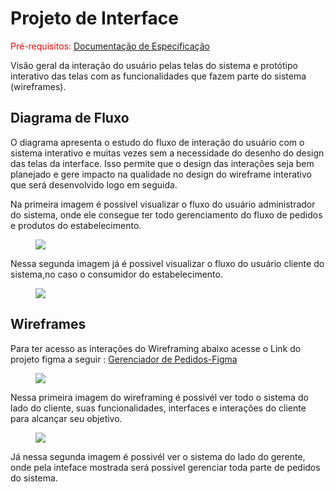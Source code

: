 
# Projeto de Interface

<span style="color:red">Pré-requisitos: <a href="2-Especificação do Projeto.md"> Documentação de Especificação</a></span>

Visão geral da interação do usuário pelas telas do sistema e protótipo interativo das telas com as funcionalidades que fazem parte do sistema (wireframes).
 
## Diagrama de Fluxo

O diagrama apresenta o estudo do fluxo de interação do usuário com o sistema interativo e  muitas vezes sem a necessidade do desenho do design das telas da interface. Isso permite que o design das interações seja bem planejado e gere impacto na qualidade no design do wireframe interativo que será desenvolvido logo em seguida.

Na primeira imagem é possivel visualizar o fluxo do usuário administrador do sistema, onde ele consegue ter todo gerenciamento do fluxo de pedidos e produtos do estabelecimento.

<figure> 
  <img src="https://github.com/ICEI-PUC-Minas-PMV-ADS/pmv-ads-2024-1-e2-proj-int-t7-grupo-gerenciador-de-pedidos/blob/main/docs/img/ladoAdminFluxo.jpeg" alt"Fluxo do Usuário Admin">
</figure>


Nessa segunda imagem já é possivel visualizar o fluxo do usuário cliente do sistema,no caso o consumidor do estabelecimento.

<figure> 
  <img src="https://github.com/ICEI-PUC-Minas-PMV-ADS/pmv-ads-2024-1-e2-proj-int-t7-grupo-gerenciador-de-pedidos/blob/main/docs/img/ladoClienteFluxo.jpeg" alt"Fluxo do Usuário Cliente">
</figure>



## Wireframes

Para ter acesso as interações do Wireframing abaixo acesse o Link do projeto figma a seguir : [Gerenciador de Pedidos-Figma](https://www.figma.com/file/eZeXOqLDGp7EZh2EkY13L5/Projeto-Eixo-2?type=design&node-id=0-1&mode=design&t=vZ6s9vumPMasTvxB-0)

<figure> 
  <img src="https://github.com/ICEI-PUC-Minas-PMV-ADS/pmv-ads-2024-1-e2-proj-int-t7-grupo-gerenciador-de-pedidos/blob/main/docs/img/Cliente.png" alt"Wireframing do lado do Cliente">
</figure>

Nessa primeira imagem do wireframing é possivél ver todo o sistema do lado do cliente, suas funcionalidades, interfaces e interações do cliente para alcançar seu objetivo.

<figure> 
  <img src="https://github.com/ICEI-PUC-Minas-PMV-ADS/pmv-ads-2024-1-e2-proj-int-t7-grupo-gerenciador-de-pedidos/blob/main/docs/img/Gerente.png" alt"Wireframing do lado do Gerente">
</figure>

Já nessa segunda imagem é possivél ver o sistema do lado do gerente, onde pela inteface mostrada será possivel gerenciar toda parte de pedidos do sistema.
